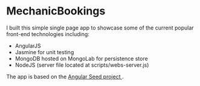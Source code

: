 MechanicBookings
================

I built this simple single page app to showcase some of the current popular front-end technologies including:

<ul>
<li>AngularJS</li>
<li>Jasmine for unit testing</li>
<li>MongoDB hosted on MongoLab for persistence store</li>
<li>NodeJS (server file located at scripts/webs-server.js)</li>
</ul>

The app is based on the <a href='https://github.com/angular/angular-seed'> Angular Seed project </a>.
